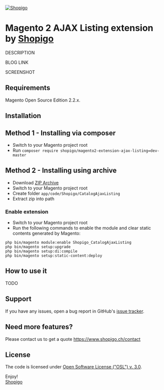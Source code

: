 [![Shopigo](https://www.shopigo.ch/wp-content/uploads/2018/08/github-shopigo-logo.png)](https://www.shopigo.ch)

# Magento 2 AJAX Listing extension by [Shopigo](https://www.shopigo.ch)

DESCRIPTION

BLOG LINK

SCREENSHOT

## Requirements

Magento Open Source Edition 2.2.x.

## Installation

## Method 1 - Installing via composer

- Switch to your Magento project root
- Run `composer require shopigo/magento2-extension-ajax-listing=dev-master`

## Method 2 - Installing using archive

- Download [ZIP Archive](https://github.com/shopigo/magento2-extension-ajax-listing/archive/master.zip)
- Switch to your Magento project root
- Create folder `app/code/Shopigo/CatalogAjaxListing`
- Extract zip into path

### Enable extension

- Switch to your Magento project root
- Run the following commands to enable the module and clear static contents generated by Magento:
```
php bin/magento module:enable Shopigo_CatalogAjaxListing
php bin/magento setup:upgrade
php bin/magento setup:di:compile
php bin/magento setup:static-content:deploy
```

## How to use it

TODO

## Support

If you have any issues, open a bug report in GitHub's [issue tracker](https://github.com/shopigo/magento2-extension-ajax-listing/issues).

## Need more features?

Please contact us to get a quote https://www.shopigo.ch/contact

## License

The code is licensed under [Open Software License ("OSL") v. 3.0](http://opensource.org/licenses/osl-3.0.php).

Enjoy!<br/>
[Shopigo](https://www.shopigo.ch)